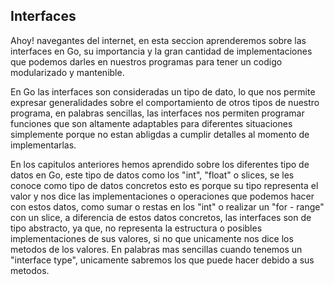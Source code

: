 ## Interfaces

Ahoy! navegantes del internet, en esta seccion aprenderemos sobre las interfaces en Go, su importancia y la gran cantidad de implementaciones que podemos darles en nuestros programas para tener un codigo modularizado y mantenible.

En Go las interfaces son consideradas un tipo de dato, lo que nos permite expresar generalidades sobre el comportamiento de otros tipos de nuestro programa, en palabras sencillas, las interfaces nos permiten programar funciones que son altamente adaptables para diferentes situaciones simplemente porque no estan abligdas a cumplir detalles al momento de implementarlas. 

En los capitulos anteriores hemos aprendido sobre los diferentes tipo de datos en Go, este tipo de datos como los "int", "float" o slices, se les conoce como tipo de datos concretos esto es porque su tipo representa el valor y nos dice las implementaciones o operaciones que podemos hacer con estos datos, como sumar o restas en los "int" o realizar un "for - range" con un slice, a diferencia de estos datos concretos, las interfaces son de tipo abstracto, ya que, no representa la estructura o posibles implementaciones de sus valores, si no que unicamente nos dice los metodos de los valores. En palabras mas sencillas cuando tenemos un "interface type", unicamente sabremos los que puede hacer debido a sus metodos.

